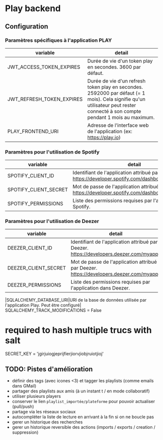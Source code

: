 # Play backend
## Configuration

### Paramètres spécifiques à l'application PLAY
|variable|detail|
|-|-|
|JWT_ACCESS_TOKEN_EXPIRES|Durée de vie d'un token play en secondes. 3600 par défaut.|
|JWT_REFRESH_TOKEN_EXPIRES|Durée de vie d'un refresh token play en secondes. 2592000 par défaut (= 1 mois). Cela signifie qu'un utilisateur peut rester connecté à son compte pendant 1 mois au maximum.|
|PLAY_FRONTEND_URI|Adresse de l'interface web de l'application (ex: https://play.io)|

### Paramètres pour l'utilisation de Spotify
|variable|detail|
|-|-|
|SPOTIFY_CLIENT_ID|Identifiant de l'application attribué par Spotify. https://developer.spotify.com/dashboard/applications|
|SPOTIFY_CLIENT_SECRET|Mot de passe de l'application attribué par Spotify. https://developer.spotify.com/dashboard/applications|
|SPOTIFY_PERMISSIONS|Liste des permissions requises par l'application dans Spotify.|

### Paramètres pour l'utilisation de Deezer
|variable|detail|
|-|-|
|DEEZER_CLIENT_ID|Identifiant de l'application attribué par Deezer. https://developers.deezer.com/myapps|
|DEEZER_CLIENT_SECRET|Mot de passe de l'application attribué par Deezer. https://developers.deezer.com/myapps|
|DEEZER_PERMISSIONS|Liste des permissions requises par l'application dans Deezer.|


|SQLALCHEMY_DATABASE_URI|URI de la base de données utilisée par l'application Play. Peut être configuré|
SQLALCHEMY_TRACK_MODIFICATIONS  = False

# required to hash multiple trucs with salt
SECRET_KEY = 'jgirjuiogjeprijfierjiorvjiobjruiotjioj'

## TODO: Pistes d'amélioration

- définir des tags (avec icones <3) et tagger les playlists (comme emails dans GMail)
- partager des playlists aux amis (à un instant t / en mode collaboratif)
- utiliser plusieurs players
- conserver le lien `playlist_importée/plateforme` pour pouvoir actualiser (pull/push)
- partage via les réseaux sociaux
- autocompléter la liste de lecture en arrivant à la fin si on ne boucle pas
- gerer un historique des recherches
- gerer un historique reversible des actions (imports / exports / creation / suppression)